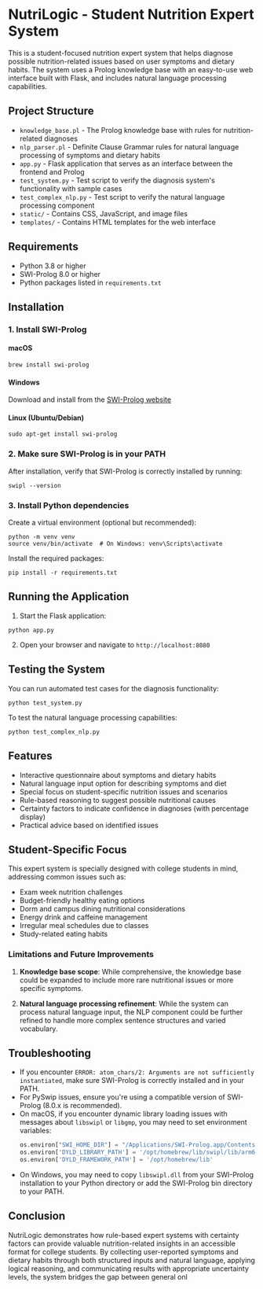 # NutriLogic - Student Nutrition Expert System

This is a student-focused nutrition expert system that helps diagnose possible nutrition-related issues based on user symptoms and dietary habits. The system uses a Prolog knowledge base with an easy-to-use web interface built with Flask, and includes natural language processing capabilities.

## Project Structure

- `knowledge_base.pl` - The Prolog knowledge base with rules for nutrition-related diagnoses
- `nlp_parser.pl` - Definite Clause Grammar rules for natural language processing of symptoms and dietary habits
- `app.py` - Flask application that serves as an interface between the frontend and Prolog
- `test_system.py` - Test script to verify the diagnosis system's functionality with sample cases
- `test_complex_nlp.py` - Test script to verify the natural language processing component
- `static/` - Contains CSS, JavaScript, and image files
- `templates/` - Contains HTML templates for the web interface

## Requirements

- Python 3.8 or higher
- SWI-Prolog 8.0 or higher
- Python packages listed in `requirements.txt`

## Installation

### 1. Install SWI-Prolog

#### macOS
```
brew install swi-prolog
```

#### Windows
Download and install from the [SWI-Prolog website](https://www.swi-prolog.org/download/stable)

#### Linux (Ubuntu/Debian)
```
sudo apt-get install swi-prolog
```

### 2. Make sure SWI-Prolog is in your PATH

After installation, verify that SWI-Prolog is correctly installed by running:
```
swipl --version
```

### 3. Install Python dependencies

Create a virtual environment (optional but recommended):
```
python -m venv venv
source venv/bin/activate  # On Windows: venv\Scripts\activate
```

Install the required packages:
```
pip install -r requirements.txt
```

## Running the Application

1. Start the Flask application:
```
python app.py
```

2. Open your browser and navigate to `http://localhost:8080`

## Testing the System

You can run automated test cases for the diagnosis functionality:
```
python test_system.py
```

To test the natural language processing capabilities:
```
python test_complex_nlp.py
```

## Features

- Interactive questionnaire about symptoms and dietary habits
- Natural language input option for describing symptoms and diet
- Special focus on student-specific nutrition issues and scenarios
- Rule-based reasoning to suggest possible nutritional causes
- Certainty factors to indicate confidence in diagnoses (with percentage display)
- Practical advice based on identified issues

## Student-Specific Focus

This expert system is specially designed with college students in mind, addressing common issues such as:
- Exam week nutrition challenges
- Budget-friendly healthy eating options
- Dorm and campus dining nutritional considerations
- Energy drink and caffeine management
- Irregular meal schedules due to classes
- Study-related eating habits


### Limitations and Future Improvements

1. **Knowledge base scope**: While comprehensive, the knowledge base could be expanded to include more rare nutritional issues or more specific symptoms.

2. **Natural language processing refinement**: While the system can process natural language input, the NLP component could be further refined to handle more complex sentence structures and varied vocabulary.

## Troubleshooting

- If you encounter `ERROR: atom_chars/2: Arguments are not sufficiently instantiated`, make sure SWI-Prolog is correctly installed and in your PATH.
- For PySwip issues, ensure you're using a compatible version of SWI-Prolog (8.0.x is recommended).
- On macOS, if you encounter dynamic library loading issues with messages about `libswipl` or `libgmp`, you may need to set environment variables:
  ```python
  os.environ["SWI_HOME_DIR"] = "/Applications/SWI-Prolog.app/Contents/Resources/swipl"
  os.environ['DYLD_LIBRARY_PATH'] = '/opt/homebrew/lib/swipl/lib/arm64-darwin'
  os.environ['DYLD_FRAMEWORK_PATH'] = '/opt/homebrew/lib'
  ```
- On Windows, you may need to copy `libswipl.dll` from your SWI-Prolog installation to your Python directory or add the SWI-Prolog bin directory to your PATH.

## Conclusion

NutriLogic demonstrates how rule-based expert systems with certainty factors can provide valuable nutrition-related insights in an accessible format for college students. By collecting user-reported symptoms and dietary habits through both structured inputs and natural language, applying logical reasoning, and communicating results with appropriate uncertainty levels, the system bridges the gap between general onl